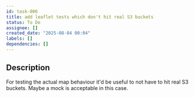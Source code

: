 ```yaml
---
id: task-006
title: add leaflet tests which don't hit real S3 buckets
status: To Do
assignee: []
created_date: "2025-08-04 00:04"
labels: []
dependencies: []
---
```


## Description

For testing the actual map behaviour it'd be useful to not have to hit real S3
buckets. Maybe a mock is acceptable in this case.
